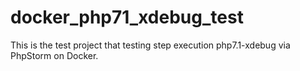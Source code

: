 # docker_php71_xdebug_test
This is the test project that testing step execution php7.1-xdebug  via PhpStorm on Docker.

